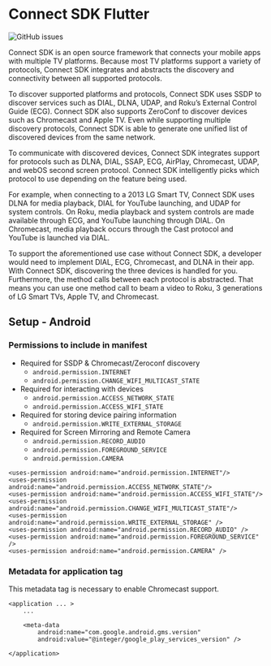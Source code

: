 # Connect SDK Flutter

![GitHub issues](https://img.shields.io/github/issues/JacoFaberSA/connectsdk-flutter?style=for-the-badge)

Connect SDK is an open source framework that connects your mobile apps with multiple TV platforms. Because most TV platforms support a variety of protocols, Connect SDK integrates and abstracts the discovery and connectivity between all supported protocols.

To discover supported platforms and protocols, Connect SDK uses SSDP to discover services such as DIAL, DLNA, UDAP, and Roku’s External Control Guide (ECG). Connect SDK also supports ZeroConf to discover devices such as Chromecast and Apple TV. Even while supporting multiple discovery protocols, Connect SDK is able to generate one unified list of discovered devices from the same network.

To communicate with discovered devices, Connect SDK integrates support for protocols such as DLNA, DIAL, SSAP, ECG, AirPlay, Chromecast, UDAP, and webOS second screen protocol. Connect SDK intelligently picks which protocol to use depending on the feature being used.

For example, when connecting to a 2013 LG Smart TV, Connect SDK uses DLNA for media playback, DIAL for YouTube launching, and UDAP for system controls. On Roku, media playback and system controls are made available through ECG, and YouTube launching through DIAL. On Chromecast, media playback occurs through the Cast protocol and YouTube is launched via DIAL.

To support the aforementioned use case without Connect SDK, a developer would need to implement DIAL, ECG, Chromecast, and DLNA in their app. With Connect SDK, discovering the three devices is handled for you. Furthermore, the method calls between each protocol is abstracted. That means you can use one method call to beam a video to Roku, 3 generations of LG Smart TVs, Apple TV, and Chromecast.

## Setup - Android

### Permissions to include in manifest

- Required for SSDP & Chromecast/Zeroconf discovery
  - `android.permission.INTERNET`
  - `android.permission.CHANGE_WIFI_MULTICAST_STATE`
- Required for interacting with devices
  - `android.permission.ACCESS_NETWORK_STATE`
  - `android.permission.ACCESS_WIFI_STATE`
- Required for storing device pairing information
  - `android.permission.WRITE_EXTERNAL_STORAGE`
- Required for Screen Mirroring and Remote Camera
  - `android.permission.RECORD_AUDIO`
  - `android.permission.FOREGROUND_SERVICE`
  - `android.permission.CAMERA`

```
<uses-permission android:name="android.permission.INTERNET"/>
<uses-permission android:name="android.permission.ACCESS_NETWORK_STATE"/>
<uses-permission android:name="android.permission.ACCESS_WIFI_STATE"/>
<uses-permission android:name="android.permission.CHANGE_WIFI_MULTICAST_STATE"/>
<uses-permission android:name="android.permission.WRITE_EXTERNAL_STORAGE" />
<uses-permission android:name="android.permission.RECORD_AUDIO" />
<uses-permission android:name="android.permission.FOREGROUND_SERVICE" />
<uses-permission android:name="android.permission.CAMERA" />
```

### Metadata for application tag

This metadata tag is necessary to enable Chromecast support.

```
<application ... >
    ...

    <meta-data
        android:name="com.google.android.gms.version"
        android:value="@integer/google_play_services_version" />

</application>
```
